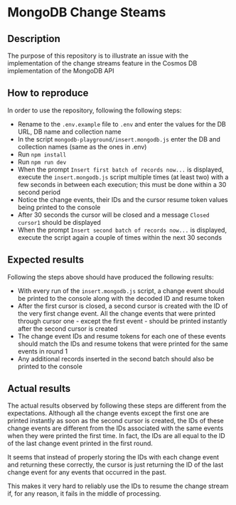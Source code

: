 # MongoDB Change Steams

## Description

The purpose of this repository is to illustrate an issue with the implementation of the change streams feature in the Cosmos DB implementation of the MongoDB API

## How to reproduce

In order to use the repository, following the following steps:

- Rename to the `.env.example` file to `.env` and enter the values for the DB URL, DB name and collection name
- In the script `mongodb-playground/insert.mongodb.js` enter the DB and collection names (same as the ones in .env)
- Run `npm install`
- Run `npm run dev`
- When the prompt `Insert first batch of records now...` is displayed, execute the `insert.mongodb.js` script multiple times (at least two) with a few seconds in between each execution; this must be done within a 30 second period
- Notice the change events, their IDs and the cursor resume token values being printed to the console
- After 30 seconds the cursor will be closed and a message `Closed cursor1` should be displayed
- When the prompt `Insert second batch of records now...` is displayed, execute the script again a couple of times within the next 30 seconds

## Expected results

Following the steps above should have produced the following results:
- With every run of the `insert.mongodb.js` script, a change event should be printed to the console along with the decoded ID and resume token
- After the first cursor is closed, a second cursor is created with the ID of the very first change event. All the change events that were printed through cursor one - except the first event - should be printed instantly after the second cursor is created
- The change event IDs and resume tokens for each one of these events should match the IDs and resume tokens that were printed for the same events in round 1
- Any additional records inserted in the second batch should also be printed to the console

## Actual results

The actual results observed by following these steps are different from the expectations. Although all the change events except the first one are printed instantly as soon as the second cursor is created, the IDs of these change events are different from the IDs associated with the same events when they were printed the first time. In fact, the IDs are all equal to the ID of the last change event printed in the first round.

It seems that instead of properly storing the IDs with each change event and returning these correctly, the cursor is just returning the ID of the last change event for any events that occurred in the past.

This makes it very hard to reliably use the IDs to resume the change stream if, for any reason, it fails in the middle of processing.
